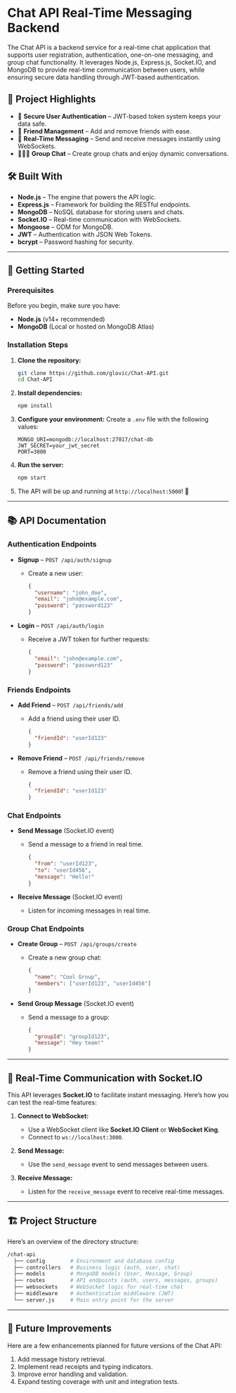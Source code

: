 # Chat API Real-Time Messaging Backend 

The Chat API is a backend service for a real-time chat application that supports user registration, authentication, one-on-one messaging, and group chat functionality. It leverages Node.js, Express.js, Socket.IO, and MongoDB to provide real-time communication between users, while ensuring secure data handling through JWT-based authentication.


## 🎯 Project Highlights

- 🔐 **Secure User Authentication** – JWT-based token system keeps your data safe.
- 👥 **Friend Management** – Add and remove friends with ease.
- 💬 **Real-Time Messaging** – Send and receive messages instantly using WebSockets.
- 🧑‍🤝‍🧑 **Group Chat** – Create group chats and enjoy dynamic conversations.

## 🛠️ Built With

- **Node.js** – The engine that powers the API logic.
- **Express.js** – Framework for building the RESTful endpoints.
- **MongoDB** – NoSQL database for storing users and chats.
- **Socket.IO** – Real-time communication with WebSockets.
- **Mongoose** – ODM for MongoDB.
- **JWT** – Authentication with JSON Web Tokens.
- **bcrypt** – Password hashing for security.

---

## 🚀 Getting Started

### Prerequisites

Before you begin, make sure you have:

- **Node.js** (v14+ recommended)
- **MongoDB** (Local or hosted on MongoDB Atlas)

### Installation Steps

1. **Clone the repository:**
    ```bash
    git clone https://github.com/glovic/Chat-API.git
    cd Chat-API
    ```

2. **Install dependencies:**
    ```bash
    npm install
    ```

3. **Configure your environment:**
    Create a `.env` file with the following values:
    ```
    MONGO_URI=mongodb://localhost:27017/chat-db
    JWT_SECRET=your_jwt_secret
    PORT=3000
    ```

4. **Run the server:**
    ```bash
    npm start
    ```

5. The API will be up and running at `http://localhost:5000`! 🎉

---

## 📚 API Documentation

### Authentication Endpoints

- **Signup** – `POST /api/auth/signup`
    - Create a new user:
      ```json
      {
        "username": "john_doe",
        "email": "john@example.com",
        "password": "password123"
      }
      ```

- **Login** – `POST /api/auth/login`
    - Receive a JWT token for further requests:
      ```json
      {
        "email": "john@example.com",
        "password": "password123"
      }
      ```

### Friends Endpoints

- **Add Friend** – `POST /api/friends/add`
    - Add a friend using their user ID.
      ```json
      {
        "friendId": "userId123"
      }
      ```

- **Remove Friend** – `POST /api/friends/remove`
    - Remove a friend using their user ID.
      ```json
      {
        "friendId": "userId123"
      }
      ```

### Chat Endpoints

- **Send Message** (Socket.IO event)
    - Send a message to a friend in real time.
      ```json
      {
        "from": "userId123",
        "to": "userId456",
        "message": "Hello!"
      }
      ```

- **Receive Message** (Socket.IO event)
    - Listen for incoming messages in real time.


### Group Chat Endpoints

- **Create Group** – `POST /api/groups/create`
    - Create a new group chat:
      ```json
      {
        "name": "Cool Group",
        "members": ["userId123", "userId456"]
      }
      ```

- **Send Group Message** (Socket.IO event)
    - Send a message to a group:
      ```json
      {
        "groupId": "groupId123",
        "message": "Hey team!"
      }
      ```

---

## 🔄 Real-Time Communication with Socket.IO

This API leverages **Socket.IO** to facilitate instant messaging. Here’s how you can test the real-time features:

1. **Connect to WebSocket:**
    - Use a WebSocket client like **Socket.IO Client** or **WebSocket King**.
    - Connect to `ws://localhost:3000`.

2. **Send Message:**
    - Use the `send_message` event to send messages between users.

3. **Receive Message:**
    - Listen for the `receive_message` event to receive real-time messages.

---

## 🏗️ Project Structure

Here’s an overview of the directory structure:

```bash
/chat-api
  ├── config        # Environment and database config
  ├── controllers   # Business logic (auth, user, chat)
  ├── models        # MongoDB models (User, Message, Group)
  ├── routes        # API endpoints (auth, users, messages, groups)
  ├── websockets    # WebSocket logic for real-time chat
  ├── middleware    # Authentication middleware (JWT)
  └── server.js     # Main entry point for the server
 ```

---

## 🚀 Future Improvements

Here are a few enhancements planned for future versions of the Chat API:
1. Add message history retrieval.
2. Implement read receipts and typing indicators.
3. Improve error handling and validation.
4. Expand testing coverage with unit and integration tests.
